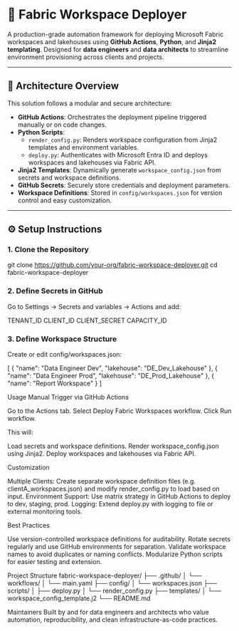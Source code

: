 # 🚀 Fabric Workspace Deployer

A production-grade automation framework for deploying Microsoft Fabric workspaces and lakehouses using **GitHub Actions**, **Python**, and **Jinja2 templating**. Designed for **data engineers** and **data architects** to streamline environment provisioning across clients and projects.

---

## 🧠 Architecture Overview

This solution follows a modular and secure architecture:

- **GitHub Actions**: Orchestrates the deployment pipeline triggered manually or on code changes.
- **Python Scripts**:
  - `render_config.py`: Renders workspace configuration from Jinja2 templates and environment variables.
  - `deploy.py`: Authenticates with Microsoft Entra ID and deploys workspaces and lakehouses via Fabric API.
- **Jinja2 Templates**: Dynamically generate `workspace_config.json` from secrets and workspace definitions.
- **GitHub Secrets**: Securely store credentials and deployment parameters.
- **Workspace Definitions**: Stored in `config/workspaces.json` for version control and easy customization.

---

## ⚙️ Setup Instructions

### 1. Clone the Repository
git clone https://github.com/your-org/fabric-workspace-deployer.git
cd fabric-workspace-deployer

### 2. Define Secrets in GitHub
Go to Settings → Secrets and variables → Actions and add:

TENANT_ID
CLIENT_ID
CLIENT_SECRET
CAPACITY_ID

### 3. Define Workspace Structure
Create or edit config/workspaces.json:

[
  { "name": "Data Engineer Dev", "lakehouse": "DE_Dev_Lakehouse" },
  { "name": "Data Engineer Prod", "lakehouse": "DE_Prod_Lakehouse" },
  { "name": "Report Workspace" }
]

Usage
Manual Trigger via GitHub Actions

Go to the Actions tab.
Select Deploy Fabric Workspaces workflow.
Click Run workflow.

This will:

Load secrets and workspace definitions.
Render workspace_config.json using Jinja2.
Deploy workspaces and lakehouses via Fabric API.


Customization

Multiple Clients: Create separate workspace definition files (e.g. clientA_workspaces.json) and modify render_config.py to load based on input.
Environment Support: Use matrix strategy in GitHub Actions to deploy to dev, staging, prod.
Logging: Extend deploy.py with logging to file or external monitoring tools.



Best Practices

Use version-controlled workspace definitions for auditability.
Rotate secrets regularly and use GitHub environments for separation.
Validate workspace names to avoid duplicates or naming conflicts.
Modularize Python scripts for easier testing and extension.

Project Structure
fabric-workspace-deployer/
├── .github/
│   └── workflows/
│       └── main.yaml
├── config/
│   └── workspaces.json
├── scripts/
│   ├── deploy.py
│   └── render_config.py
├── templates/
│   └── workspace_config_template.j2
└── README.md


Maintainers
Built by and for data engineers and architects who value automation, reproducibility, and clean infrastructure-as-code practices.
